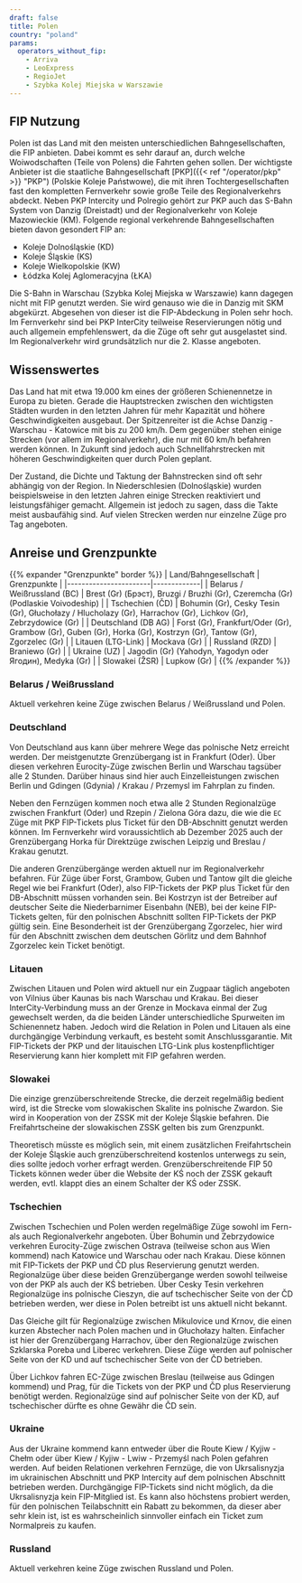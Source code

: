 ```yaml
---
draft: false
title: Polen
country: "poland"
params:
  operators_without_fip:
    - Arriva
    - LeoExpress
    - RegioJet
    - Szybka Kolej Miejska w Warszawie
---
```


## FIP Nutzung

Polen ist das Land mit den meisten unterschiedlichen Bahngesellschaften, die FIP anbieten. Dabei kommt es sehr darauf an, durch welche Woiwodschaften (Teile von Polens) die Fahrten gehen sollen. Der wichtigste Anbieter ist die staatliche Bahngesellschaft [PKP]({{< ref "/operator/pkp" >}} "PKP") (Polskie Koleje Państwowe), die mit ihren Tochtergesellschaften fast den kompletten Fernverkehr sowie große Teile des Regionalverkehrs abdeckt. Neben PKP Intercity und Polregio gehört zur PKP auch das S-Bahn System von Danzig (Dreistadt) und der Regionalverkehr von Koleje Mazowieckie (KM). Folgende regional verkehrende Bahngesellschaften bieten davon gesondert FIP an:

- Koleje Dolnośląskie (KD)
- Koleje Śląskie (KS)
- Koleje Wielkopolskie (KW)
- Łódzka Kolej Aglomeracyjna (ŁKA)

Die S-Bahn in Warschau (Szybka Kolej Miejska w Warszawie) kann dagegen nicht mit FIP genutzt werden. Sie wird genauso wie die in Danzig mit SKM abgekürzt. Abgesehen von dieser ist die FIP-Abdeckung in Polen sehr hoch. Im Fernverkehr sind bei PKP InterCity teilweise Reservierungen nötig und auch allgemein empfehlenswert, da die Züge oft sehr gut ausgelastet sind. Im Regionalverkehr wird grundsätzlich nur die 2. Klasse angeboten.

## Wissenswertes

Das Land hat mit etwa 19.000 km eines der größeren Schienennetze in Europa zu bieten. Gerade die Hauptstrecken zwischen den wichtigsten Städten wurden in den letzten Jahren für mehr Kapazität und höhere Geschwindigkeiten ausgebaut. Der Spitzenreiter ist die Achse Danzig - Warschau - Katowice mit bis zu 200 km/h. Dem gegenüber stehen einige Strecken (vor allem im Regionalverkehr), die nur mit 60 km/h befahren werden können. In Zukunft sind jedoch auch Schnellfahrstrecken mit höheren Geschwindigkeiten quer durch Polen geplant.

Der Zustand, die Dichte und Taktung der Bahnstrecken sind oft sehr abhängig von der Region. In Niederschlesien (Dolnośląskie) wurden beispielsweise in den letzten Jahren einige Strecken reaktiviert und leistungsfähiger gemacht. Allgemein ist jedoch zu sagen, dass die Takte meist ausbaufähig sind. Auf vielen Strecken werden nur einzelne Züge pro Tag angeboten.

## Anreise und Grenzpunkte

{{% expander "Grenzpunkte" border %}}
| Land/Bahngesellschaft | Grenzpunkte |
|-----------------------|-------------|
| Belarus / Weißrussland (BC) | Brest (Gr) (Брэст), Bruzgi / Bruzhi (Gr), Czeremcha (Gr) (Podlaskie Voivodeship) |
| Tschechien (ČD) | Bohumin (Gr), Cesky Tesin (Gr), Głuchołazy / Hlucholazy (Gr), Harrachov (Gr), Lichkov (Gr), Zebrzydowice (Gr) |
| Deutschland (DB AG) | Forst (Gr), Frankfurt/Oder (Gr), Grambow (Gr), Guben (Gr), Horka (Gr), Kostrzyn (Gr), Tantow (Gr), Zgorzelec (Gr) |
| Litauen (LTG-Link) | Mockava (Gr) |
| Russland (RZD) | Braniewo (Gr) |
| Ukraine (UZ) | Jagodin (Gr) (Yahodyn, Yagodyn oder Ягодин), Medyka (Gr) |
| Slowakei (ŽSR) | Lupkow (Gr) |
{{% /expander %}}

### Belarus / Weißrussland

Aktuell verkehren keine Züge zwischen Belarus / Weißrussland und Polen.

### Deutschland

Von Deutschland aus kann über mehrere Wege das polnische Netz erreicht werden. Der meistgenutzte Grenzübergang ist in Frankfurt (Oder). Über diesen verkehren Eurocity-Züge zwischen Berlin und Warschau tagsüber alle 2 Stunden. Darüber hinaus sind hier auch Einzelleistungen zwischen Berlin und Gdingen (Gdynia) / Krakau / Przemysl im Fahrplan zu finden.

Neben den Fernzügen kommen noch etwa alle 2 Stunden Regionalzüge zwischen Frankfurt (Oder) und Rzepin / Zielona Góra dazu, die wie die `EC` Züge mit PKP FIP-Tickets plus Ticket für den DB-Abschnitt genutzt werden können. Im Fernverkehr wird voraussichtlich ab Dezember 2025 auch der Grenzübergang Horka für Direktzüge zwischen Leipzig und Breslau / Krakau genutzt.

Die anderen Grenzübergänge werden aktuell nur im Regionalverkehr befahren. Für Züge über Forst, Grambow, Guben und Tantow gilt die gleiche Regel wie bei Frankfurt (Oder), also FIP-Tickets der PKP plus Ticket für den DB-Abschnitt müssen vorhanden sein. Bei Kostrzyn ist der Betreiber auf deutscher Seite die Niederbarnimer Eisenbahn (NEB), bei der keine FIP-Tickets gelten, für den polnischen Abschnitt sollten FIP-Tickets der PKP gültig sein. Eine Besonderheit ist der Grenzübergang Zgorzelec, hier wird für den Abschnitt zwischen dem deutschen Görlitz und dem Bahnhof Zgorzelec kein Ticket benötigt.

### Litauen

Zwischen Litauen und Polen wird aktuell nur ein Zugpaar täglich angeboten von Vilnius über Kaunas bis nach Warschau und Krakau. Bei dieser InterCity-Verbindung muss an der Grenze in Mockava einmal der Zug gewechselt werden, da die beiden Länder unterschiedliche Spurweiten im Schienennetz haben. Jedoch wird die Relation in Polen und Litauen als eine durchgängige Verbindung verkauft, es besteht somit Anschlussgarantie. Mit FIP-Tickets der PKP und der litauischen LTG-Link plus kostenpflichtiger Reservierung kann hier komplett mit FIP gefahren werden.

### Slowakei

Die einzige grenzüberschreitende Strecke, die derzeit regelmäßig bedient wird, ist die Strecke vom slowakischen Skalite ins polnische Zwardon. Sie wird in Kooperation von der ZSSK mit der Koleje Śląskie befahren. Die Freifahrtscheine der slowakischen ZSSK gelten bis zum Grenzpunkt.

Theoretisch müsste es möglich sein, mit einem zusätzlichen Freifahrtschein der Koleje Śląskie auch grenzüberschreitend kostenlos unterwegs zu sein, dies sollte jedoch vorher erfragt werden. Grenzüberschreitende FIP 50 Tickets können weder über die Website der KŚ noch der ZSSK gekauft werden, evtl. klappt dies an einem Schalter der KŚ oder ZSSK.

### Tschechien

Zwischen Tschechien und Polen werden regelmäßige Züge sowohl im Fern- als auch Regionalverkehr angeboten. Über Bohumin und Zebrzydowice verkehren Eurocity-Züge zwischen Ostrava (teilweise schon aus Wien kommend) nach Katowice und Warschau oder nach Krakau. Diese können mit FIP-Tickets der PKP und ČD plus Reservierung genutzt werden. Regionalzüge über diese beiden Grenzübergange werden sowohl teilweise von der PKP als auch der KŚ betrieben. Über Cesky Tesin verkehren Regionalzüge ins polnische Cieszyn, die auf tschechischer Seite von der ČD betrieben werden, wer diese in Polen betreibt ist uns aktuell nicht bekannt.

Das Gleiche gilt für Regionalzüge zwischen Mikulovice und Krnov, die einen kurzen Abstecher nach Polen machen und in Głuchołazy halten. Einfacher ist hier der Grenzübergang Harrachov, über den Regionalzüge zwischen Szklarska Poreba und Liberec verkehren. Diese Züge werden auf polnischer Seite von der KD und auf tschechischer Seite von der ČD betrieben.

Über Lichkov fahren EC-Züge zwischen Breslau (teilweise aus Gdingen kommend) und Prag, für die Tickets von der PKP und ČD plus Reservierung benötigt werden. Regionalzüge sind auf polnischer Seite von der KD, auf tschechischer dürfte es ohne Gewähr die ČD sein.

### Ukraine

Aus der Ukraine kommend kann entweder über die Route Kiew / Kyjiw - Chełm oder über Kiew / Kyjiw - Lwiw - Przemyśl nach Polen gefahren werden. Auf beiden Relationen verkehren Fernzüge, die von Ukrsalisnyzja im ukrainischen Abschnitt und PKP Intercity auf dem polnischen Abschnitt betrieben werden. Durchgängige FIP-Tickets sind nicht möglich, da die Ukrsalisnyzja kein FIP-Mitglied ist. Es kann also höchstens probiert werden, für den polnischen Teilabschnitt ein Rabatt zu bekommen, da dieser aber sehr klein ist, ist es wahrscheinlich sinnvoller einfach ein Ticket zum Normalpreis zu kaufen.

### Russland

Aktuell verkehren keine Züge zwischen Russland und Polen.
